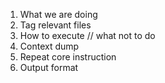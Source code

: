 1. What we are doing
2. Tag relevant files
3. How to execute // what not to do
4. Context dump
5. Repeat core instruction
6. Output format
